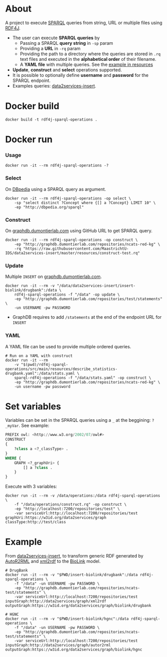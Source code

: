 # About
A project to execute [SPARQL](https://www.w3.org/TR/sparql11-query/) queries from string, URL or multiple files using [RDF4J](http://rdf4j.org/).

* The user can execute **SPARQL queries** by
  * Passing a SPARQL **query string** in `-sp` param 
  * Providing a **URL** in `-rq` param
  * Providing the path to a directory where the queries are stored in `.rq` text files and executed in the **alphabetical order** of their filename. 
  * A **YAML file** with multiple queries. See the [example in resources](https://github.com/vemonet/rdf4j-sparql-operations/blob/master/src/main/resources/describe_statistics-drugbank.yaml)
* **Update**, **construct** and **select** operations supported.
* It is possible to optionally define **username** and **password** for the SPARQL endpoint.
* Examples queries: [data2services-insert](https://github.com/MaastrichtU-IDS/data2services-insert).



# Docker build
```shell
docker build -t rdf4j-sparql-operations .
```
# Docker run

### Usage

```shell
docker run -it --rm rdf4j-sparql-operations -?
```

### Select

On [DBpedia](http://dbpedia.org/sparql) using a SPARQL query as argument.

```shell
docker run -it --rm rdf4j-sparql-operations -op select \
	-sp "select distinct ?Concept where {[] a ?Concept} LIMIT 10" \
	-ep "http://dbpedia.org/sparql"
```

### Construct

On [graphdb.dumontierlab.com](http://graphdb.dumontierlab.com/) using GitHub URL to get SPARQL query.

```shell
docker run -it --rm rdf4j-sparql-operations -op construct \
	-ep "http://graphdb.dumontierlab.com/repositories/ncats-red-kg" \
	-rq "https://raw.githubusercontent.com/MaastrichtU-IDS/data2services-insert/master/resources/construct-test.rq" 
```

### Update

Multiple `INSERT` on [graphdb.dumontierlab.com](http://graphdb.dumontierlab.com/).

```shell
docker run -it --rm -v "/data/data2services-insert/insert-biolink/drugbank":/data \
	rdf4j-sparql-operations -f "/data" -op update \
	-ep "http://graphdb.dumontierlab.com/repositories/test/statements" \
	-un USERNAME -pw PASSWORD
```

* GraphDB requires to add `/statements` at the end of the endpoint URL for `INSERT`

### YAML

A YAML file can be used to provide multiple ordered queries.

```shell
# Run on a YAML with construct
docker run -it --rm 
	-v "$(pwd)/rdf4j-sparql-operations/src/main/resources/describe_statistics-drugbank.yaml":/data/stats.yaml \
	sparql-rdf4j-operations -f "/data/stats.yaml" -op construct \
	-ep "http://graphdb.dumontierlab.com/repositories/ncats-red-kg" \
	-un username -pw password
```



# Set variables

Variables can be set in the SPARQL queries using a `_` at the beggining: `?_myVar`. See example:

```sql
PREFIX owl: <http://www.w3.org/2002/07/owl#>
CONSTRUCT 
{ 
    ?class a <?_classType> .
}
WHERE {
    GRAPH <?_graphUri> {
        [] a ?class .
    }
}
```

Execute with 3 variables:

```shell
docker run -it --rm -v /data/operations:/data rdf4j-sparql-operations \
	-f "/data/operations/construct.rq" -op construct \
	-ep "http://localhost:7200/repositories/test" \
    -var serviceUrl:http://localhost:7200/repositories/test graphUri:https://w3id.org/data2services/graph classType:http://test/class
```



# Example

From [data2services-insert](https://github.com/MaastrichtU-IDS/data2services-insert), to transform generic RDF generated by [AutoR2RML](https://github.com/amalic/AutoR2RML) and [xml2rdf](https://github.com/MaastrichtU-IDS/xml2rdf) to the [BioLink](https://biolink.github.io/biolink-model/docs/) model.

```shell
# DrugBank
docker run -it --rm -v "$PWD/insert-biolink/drugbank":/data rdf4j-sparql-operations \
	-f "/data" -un USERNAME -pw PASSWORD \
	-ep "http://graphdb.dumontierlab.com/repositories/ncats-test/statements" \
	-var serviceUrl:http://localhost:7200/repositories/test inputGraph:http://data2services/graph/xml2rdf outputGraph:https://w3id.org/data2services/graph/biolink/drugbank

# HGNC
docker run -it --rm -v "$PWD/insert-biolink/hgnc":/data rdf4j-sparql-operations \
	-f "/data" -un USERNAME -pw PASSWORD \
	-ep "http://graphdb.dumontierlab.com/repositories/ncats-test/statements" \
    -var serviceUrl:http://localhost:7200/repositories/test inputGraph:http://data2services/graph/autor2rml outputGraph:https://w3id.org/data2services/graph/biolink/hgnc
```

